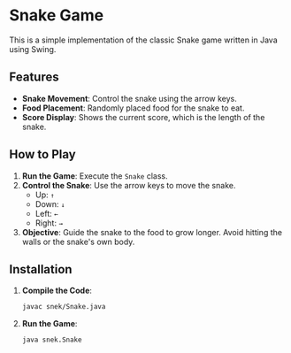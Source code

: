 # Snake Game

This is a simple implementation of the classic Snake game written in Java using Swing.

## Features

- **Snake Movement**: Control the snake using the arrow keys.
- **Food Placement**: Randomly placed food for the snake to eat.
- **Score Display**: Shows the current score, which is the length of the snake.

## How to Play

1. **Run the Game**: Execute the `Snake` class.
2. **Control the Snake**: Use the arrow keys to move the snake.
   - Up: `↑`
   - Down: `↓`
   - Left: `←`
   - Right: `→`
3. **Objective**: Guide the snake to the food to grow longer. Avoid hitting the walls or the snake's own body.


## Installation

1. **Compile the Code**:
    ```sh
    javac snek/Snake.java
    ```
2. **Run the Game**:
    ```sh
    java snek.Snake
    ```
